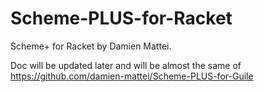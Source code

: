 # Scheme-PLUS-for-Racket
Scheme+ for Racket by Damien Mattei.

Doc will be updated later and will be almost the same of https://github.com/damien-mattei/Scheme-PLUS-for-Guile
